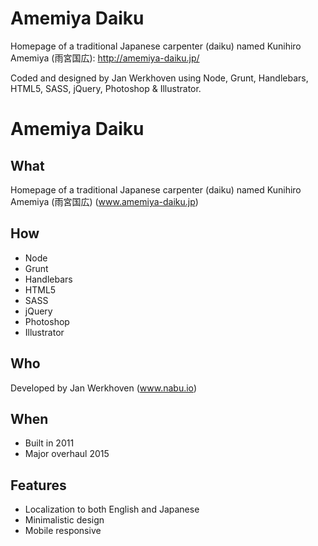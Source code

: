 Amemiya Daiku
=============

Homepage of a traditional Japanese carpenter (daiku) named Kunihiro Amemiya (雨宮国広): http://amemiya-daiku.jp/

Coded and designed by Jan Werkhoven using Node, Grunt, Handlebars, HTML5, SASS, jQuery, Photoshop & Illustrator.


# Amemiya Daiku

## What
Homepage of a traditional Japanese carpenter (daiku) named Kunihiro Amemiya (雨宮国広) (www.amemiya-daiku.jp)

## How
* Node
* Grunt
* Handlebars
* HTML5
* SASS
* jQuery
* Photoshop
* Illustrator

## Who
Developed by Jan Werkhoven (www.nabu.io)

## When
* Built in 2011
* Major overhaul 2015

## Features
* Localization to both English and Japanese
* Minimalistic design
* Mobile responsive
